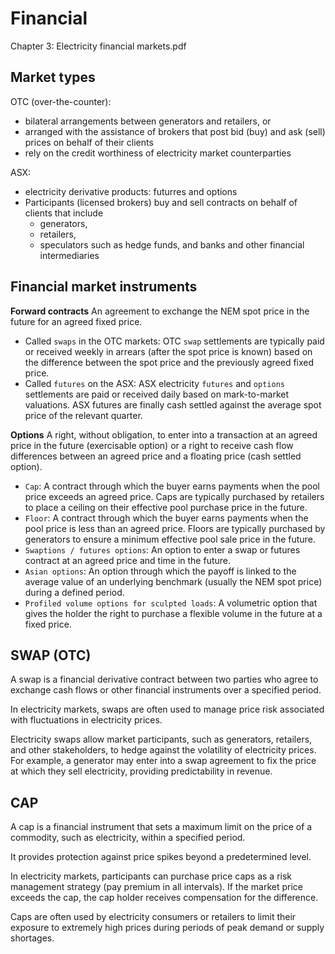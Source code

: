 # Financial
Chapter 3: Electricity financial markets.pdf

## Market types
OTC (over-the-counter):
- bilateral arrangements between generators and retailers, or
- arranged with the assistance of brokers that post bid (buy) and ask (sell) prices on behalf of their clients
- rely on the credit worthiness of electricity market counterparties

ASX:
- electricity derivative products: futurres and options
- Participants (licensed brokers) buy and sell contracts on behalf of clients that include
  - generators,
  - retailers,
  - speculators such as hedge funds, and banks and other financial intermediaries

## Financial market instruments
**Forward contracts** 
An agreement to exchange the NEM spot price in the future for an agreed fixed price. 
- Called `swaps` in the OTC markets: OTC `swap` settlements are typically paid or received weekly in arrears (after the spot price is known) based on the
difference between the spot price and the previously agreed fixed price.
- Called `futures` on the ASX: ASX electricity `futures` and `options` settlements are paid or received daily based on mark-to-market valuations.
ASX futures are finally cash settled against the average spot price of the relevant quarter.

**Options**
A right, without obligation, to enter into a transaction at an agreed price in the future (exercisable option) or 
a right to receive cash flow differences between an agreed price and a floating price (cash settled option).
- `Cap`: A contract through which the buyer earns payments when the pool price exceeds an agreed price. Caps are typically purchased by retailers to place a ceiling on their effective pool purchase price in the future.
- `Floor`: A contract through which the buyer earns payments when the pool price is less than an agreed price. Floors are typically purchased by generators to ensure a minimum effective pool sale price in the future.
- `Swaptions / futures options`: An option to enter a swap or futures contract at an agreed price and time in the future.
- `Asian options`: An option through which the payoff is linked to the average value of an underlying benchmark (usually the NEM spot price) during a defined period.
- `Profiled volume options for sculpted loads`: A volumetric option that gives the holder the right to purchase a flexible volume in the future at a fixed price.

## SWAP (OTC)
A swap is a financial derivative contract between two parties who agree to exchange cash flows or other financial instruments over a specified period. 

In electricity markets, swaps are often used to manage price risk associated with fluctuations in electricity prices.

Electricity swaps allow market participants, such as generators, retailers, and other stakeholders, to hedge against the volatility of electricity prices. 
For example, a generator may enter into a swap agreement to fix the price at which they sell electricity, providing predictability in revenue.

## CAP
A cap is a financial instrument that sets a maximum limit on the price of a commodity, such as electricity, within a specified period. 

It provides protection against price spikes beyond a predetermined level.

In electricity markets, participants can purchase price caps as a risk management strategy (pay premium in all intervals). 
If the market price exceeds the cap, the cap holder receives compensation for the difference. 

Caps are often used by electricity consumers or retailers to limit their exposure to extremely high prices during periods of peak demand or supply shortages.
